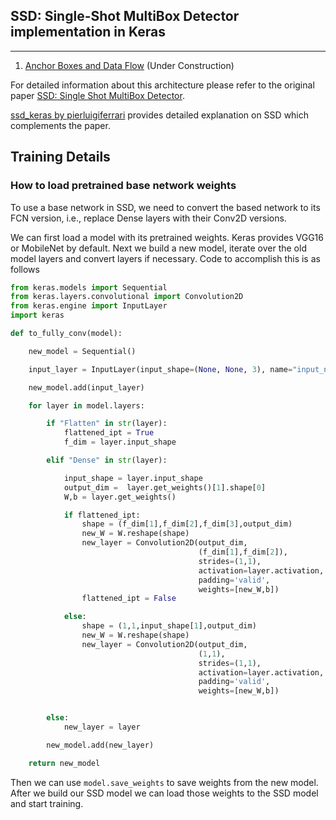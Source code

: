 ## SSD: Single-Shot MultiBox Detector implementation in Keras
---

1. [Anchor Boxes and Data Flow](./docs/anchor_boxes.md) (Under Construction)

For detailed information about this architecture please refer to the original paper [SSD: Single Shot MultiBox Detector](https://arxiv.org/abs/1512.02325).

[ssd_keras by pierluigiferrari](https://github.com/pierluigiferrari/ssd_keras) provides detailed explanation on SSD which complements the paper.


## Training Details
### How to load pretrained base network weights
To use a base network in SSD, we need to convert the based network to its FCN version, i.e., replace Dense layers with their Conv2D versions.

We can first load a model with its pretrained weights. Keras provides VGG16 or MobileNet by default. Next we build a new model, iterate over the old model layers and convert layers if necessary. Code to accomplish this is as follows
```python
from keras.models import Sequential
from keras.layers.convolutional import Convolution2D
from keras.engine import InputLayer
import keras

def to_fully_conv(model):

    new_model = Sequential()

    input_layer = InputLayer(input_shape=(None, None, 3), name="input_new")

    new_model.add(input_layer)

    for layer in model.layers:

        if "Flatten" in str(layer):
            flattened_ipt = True
            f_dim = layer.input_shape

        elif "Dense" in str(layer):

            input_shape = layer.input_shape
            output_dim =  layer.get_weights()[1].shape[0]
            W,b = layer.get_weights()

            if flattened_ipt:
                shape = (f_dim[1],f_dim[2],f_dim[3],output_dim)
                new_W = W.reshape(shape)
                new_layer = Convolution2D(output_dim,
                                          (f_dim[1],f_dim[2]),
                                          strides=(1,1),
                                          activation=layer.activation,
                                          padding='valid',
                                          weights=[new_W,b])
                flattened_ipt = False

            else:
                shape = (1,1,input_shape[1],output_dim)
                new_W = W.reshape(shape)
                new_layer = Convolution2D(output_dim,
                                          (1,1),
                                          strides=(1,1),
                                          activation=layer.activation,
                                          padding='valid',
                                          weights=[new_W,b])


        else:
            new_layer = layer

        new_model.add(new_layer)

    return new_model
```

Then we can use `model.save_weights` to save weights from the new model. After we build our SSD model we can load those weights to the SSD model and start training.
